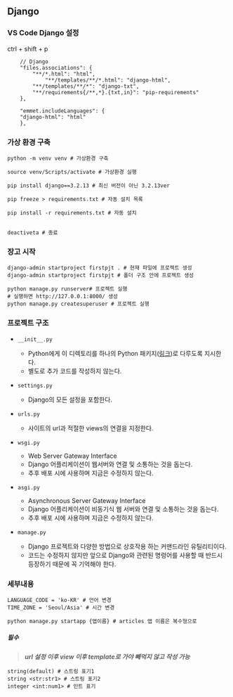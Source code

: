 ## Django

### VS Code Django 설정

ctrl + shift + p

```
    // Django
    "files.associations": {
        "**/*.html": "html",
            "**/templates/**/*.html": "django-html",
        "**/templates/**/*": "django-txt",
        "**/requirements{/**,*}.{txt,in}": "pip-requirements"
    },

    "emmet.includeLanguages": {
    "django-html": "html"
    },
```



### 가상 환경 구축

```
python -m venv venv # 가상환경 구축

source venv/Scripts/activate # 가상환경 실행

pip install django==3.2.13 # 최신 버전이 아닌 3.2.13ver

pip freeze > requirements.txt # 자동 설치 목록

pip install -r requirements.txt # 자동 설치


deactiveta # 종료
```



### 장고 시작

```
django-admin startproject firstpjt . # 현재 파일에 프로젝트 생성
django-admin startproject firstpjt # 폴더 구조 안에 프로젝트 생성

python manage.py runserver# 프로젝트 실행
# 실행하면 http://127.0.0.1:8000/ 생성
python manage.py createsuperuser # 프로젝트 실행
```

### 프로젝트 구조

- ```
  __init__.py
  ```

  - Python에게 이 디렉토리를 하나의 Python 패키지([링크](https://docs.python.org/3/tutorial/modules.html#packages))로 다루도록 지시한다.
  - 별도로 추가 코드를 작성하지 않는다.

- ```
  settings.py
  ```

  - Django의 모든 설정을 포함한다.

- ```
  urls.py
  ```

  - 사이트의 url과 적절한 views의 연결을 지정한다.

- ```
  wsgi.py
  ```

  - Web Server Gateway Interface
  - Django 어플리케이션이 웹서버와 연결 및 소통하는 것을 돕는다.
  - 추후 배포 시에 사용하며 지금은 수정하지 않는다.

- ```
  asgi.py
  ```

  - Asynchronous Server Gateway Interface
  - Django 어플리케이션이 비동기식 웹 서버와 연결 및 소통하는 것을 돕는다.
  - 추후 배포 시에 사용하며 지금은 수정하지 않는다.

- ```
  manage.py
  ```

  - Django 프로젝트와 다양한 방법으로 상호작용 하는 커맨드라인 유틸리티이다.
  - 코드는 수정하지 않지만 앞으로 Django와 관련된 명령어를 사용할 때 반드시 등장하기 때문에 꼭 기억해야 한다.

###  세부내용

```
LANGUAGE_CODE = 'ko-KR' # 언어 변경
TIME_ZONE = 'Seoul/Asia' # 시간 변경
```

```
python manage.py startapp {앱이름} # articles 앱 이름은 복수형으로
```

##### 필수

>  ___url 설정 이후 view 이후 template로 가야 빼먹지 않고 작성 가능___



```django
string(default) # 스트링 표기1
string <str:str1> # 스트링 표기2
integer <int:num1> # 인트 표기
```